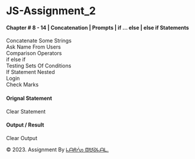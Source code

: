 # JS-Assignment_2

<!DOCTYPE html>
<html lang="en">
  <head>
    <meta charset="UTF-8" />
    <meta http-equiv="X-UA-Compatible" content="IE=edge" />
    <meta name="viewport" content="width=device-width, initial-scale=1.0" />
    <link
      rel="stylesheet"
      href="https://cdn.jsdelivr.net/npm/bootstrap@5.3.0-alpha1/dist/css/bootstrap.min.css"
    />
    <link rel="stylesheet" href="styles/style.css" />

  </head>
  <body>
    <main>
      <div class="container">
        <div class="row">
          <div class="offset-1 col-10 offset-1 text-center my-5">
            <h4>
              Chapter # 8 - 14 | Concatenation | Prompts | if ... else
              | else if Statements
            </h4>
            <div class="border-bottom mt-4 border-secondary"></div>
          </div>
        </div>
        <div class="row">
          <div class="offset-1 col-10 offset-1">
            <div class="box1 px-2 py-4 text-center my-4">
              <div class="btn btn-danger m-1" id="concatsomestring">Concatenate Some Strings</div>
              <div class="btn btn-danger m-1" id="asknameuser">Ask Name From Users</div>
              <div class="btn btn-danger m-1" id="compareoperator">Comparison Operators</div>
              <div class="btn btn-danger m-1" id="ifelseif">if else if</div>
              <div class="btn btn-danger m-1" id="testsetcondition">Testing Sets Of Conditions</div>
              <div class="btn btn-danger m-1" id="ifstatementnest">If Statement Nested</div>
              <div class="btn btn-danger m-1" id="login">Login</div>
              <div class="btn btn-danger m-1" id="checkmark">Check Marks</div>
            </div>
          </div>
        </div>
          <h4 class="text-center mt-4">Orignal Statement</h4>
          <div class="offset-1 col-10 offset-1 my-4">
            <div class="box2 px-2 py-4">
              <div class="text-center" id="statement"></div>
            </div>
          </div>
          <div class="text-center">
            <div class="btn btn-outline-dark mt-4" id="clearstatement">Clear Statement</div>
          </div>
          <h4 class="text-center my-4">Output / Result</h4>
          <div class="offset-1 col-10 offset-1 my-4">
            <div class="box3 px-2 py-4">
              <div class="text-center" id="output"></div>
            </div>
          </div>
          <div class="text-center">
            <div class="btn btn-outline-dark my-4" id="clearoutput">Clear Output</div>
          </div>
      </div>
    </main>
    <footer id="footer" class="py-2">
      <p class="text-center text-white">
        &copy; 2023. Assignment By
        <a
          href="https://www.facebook.com/profile.php?id=100061029926998"
          target="_blank"
          class="text-decoration-none fw-bold text-white"
          >ᖺᗩᖇᓮᔕ ᙢᕰᘐᖺᗩᒪ.</a
        >
      </p>
    </footer>
    <link
      rel="stylesheet"
      href="https://cdn.jsdelivr.net/npm/bootstrap@5.3.0-alpha1/dist/js/bootstrap.min.js"
    />
  </body>
</html>
